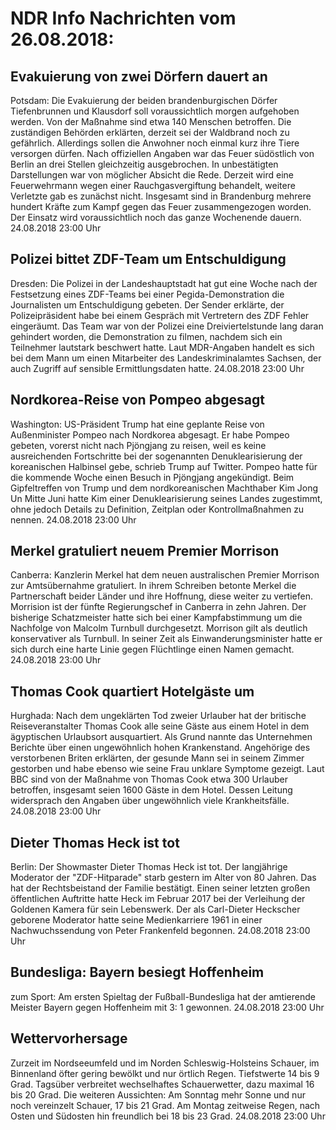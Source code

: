 # NDR Info Nachrichten vom 26.08.2018:


## Evakuierung von zwei Dörfern dauert an
Potsdam: Die Evakuierung der beiden brandenburgischen Dörfer Tiefenbrunnen und Klausdorf soll voraussichtlich morgen aufgehoben werden. Von der Maßnahme sind etwa 140 Menschen betroffen. Die zuständigen Behörden erklärten, derzeit sei der Waldbrand noch zu gefährlich. Allerdings sollen die Anwohner noch einmal kurz ihre Tiere versorgen dürfen. Nach offiziellen Angaben war das Feuer südöstlich von Berlin an drei Stellen gleichzeitig ausgebrochen. In unbestätigten Darstellungen war von möglicher Absicht die Rede. Derzeit wird eine Feuerwehrmann wegen einer Rauchgasvergiftung behandelt, weitere Verletzte gab es zunächst nicht. Insgesamt sind in Brandenburg mehrere hundert Kräfte zum Kampf gegen das Feuer zusammengezogen worden. Der Einsatz wird voraussichtlich noch das ganze Wochenende dauern. 24.08.2018 23:00 Uhr 

## Polizei bittet ZDF-Team um Entschuldigung
Dresden: Die Polizei in der Landeshauptstadt hat gut eine Woche nach der Festsetzung eines ZDF-Teams bei einer Pegida-Demonstration die Journalisten um Entschuldigung gebeten. Der Sender erklärte, der Polizeipräsident habe bei einem Gespräch mit Vertretern des ZDF Fehler eingeräumt. Das Team war von der Polizei eine Dreiviertelstunde lang daran gehindert worden, die Demonstration zu filmen, nachdem sich ein Teilnehmer lautstark beschwert hatte. Laut MDR-Angaben handelt es sich bei dem Mann um einen Mitarbeiter des Landeskriminalamtes Sachsen, der auch Zugriff auf sensible Ermittlungsdaten hatte. 24.08.2018 23:00 Uhr 

## Nordkorea-Reise von Pompeo abgesagt
Washington: US-Präsident Trump hat eine geplante Reise von Außenminister Pompeo nach Nordkorea abgesagt. Er habe Pompeo gebeten, vorerst nicht nach Pjöngjang zu reisen, weil es keine ausreichenden Fortschritte bei der sogenannten Denuklearisierung der koreanischen Halbinsel gebe, schrieb Trump auf Twitter. Pompeo hatte für die kommende Woche einen Besuch in Pjöngjang angekündigt. Beim Gipfeltreffen von Trump und dem nordkoreanischen Machthaber Kim Jong Un Mitte Juni hatte Kim einer Denuklearisierung seines Landes zugestimmt, ohne jedoch Details zu Definition, Zeitplan oder Kontrollmaßnahmen zu nennen. 24.08.2018 23:00 Uhr 

## Merkel gratuliert neuem Premier Morrison
Canberra: Kanzlerin Merkel hat dem neuen australischen Premier Morrison zur Amtsübernahme gratuliert. In ihrem Schreiben betonte Merkel die Partnerschaft beider Länder und ihre Hoffnung, diese weiter zu vertiefen. Morrision ist der fünfte Regierungschef in Canberra in zehn Jahren. Der bisherige Schatzmeister hatte sich bei einer Kampfabstimmung um die Nachfolge von Malcolm Turnbull durchgesetzt. Morrison gilt als deutlich konservativer als Turnbull. In seiner Zeit als Einwanderungsminister hatte er sich durch eine harte Linie gegen Flüchtlinge einen Namen gemacht. 24.08.2018 23:00 Uhr 

## Thomas Cook quartiert Hotelgäste um
Hurghada: Nach dem ungeklärten Tod zweier Urlauber hat der britische Reiseveranstalter Thomas Cook alle seine Gäste aus einem Hotel in dem ägyptischen Urlaubsort ausquartiert. Als Grund nannte das Unternehmen Berichte über einen ungewöhnlich hohen Krankenstand. Angehörige des verstorbenen Briten erklärten, der gesunde Mann sei in seinem Zimmer gestorben und habe ebenso wie seine Frau unklare Symptome gezeigt. Laut BBC sind von der Maßnahme von Thomas Cook etwa 300 Urlauber betroffen, insgesamt seien 1600 Gäste in dem Hotel. Dessen Leitung widersprach den Angaben über ungewöhnlich viele Krankheitsfälle. 24.08.2018 23:00 Uhr 

## Dieter Thomas Heck ist tot
Berlin: Der Showmaster Dieter Thomas Heck ist tot. Der langjährige Moderator der "ZDF-Hitparade" starb gestern im Alter von 80 Jahren. Das hat der Rechtsbeistand der Familie bestätigt. Einen seiner letzten großen öffentlichen Auftritte hatte Heck im Februar 2017 bei der Verleihung der Goldenen Kamera für sein Lebenswerk. Der als Carl-Dieter Heckscher geborene Moderator hatte seine Medienkarriere 1961 in einer Nachwuchssendung von Peter Frankenfeld begonnen. 24.08.2018 23:00 Uhr 

## Bundesliga: Bayern besiegt Hoffenheim
zum Sport: Am ersten Spieltag der Fußball-Bundesliga hat der amtierende Meister Bayern gegen Hoffenheim mit 3: 1 gewonnen. 24.08.2018 23:00 Uhr 

## Wettervorhersage
Zurzeit im Nordseeumfeld und im Norden Schleswig-Holsteins Schauer, im Binnenland öfter gering bewölkt und nur örtlich Regen. Tiefstwerte 14 bis 9 Grad. Tagsüber verbreitet wechselhaftes Schauerwetter, dazu maximal 16 bis 20 Grad. Die weiteren Aussichten: Am Sonntag mehr Sonne und nur noch vereinzelt Schauer, 17 bis 21 Grad. Am Montag zeitweise Regen, nach Osten und Südosten hin freundlich bei 18 bis 23 Grad. 24.08.2018 23:00 Uhr 
